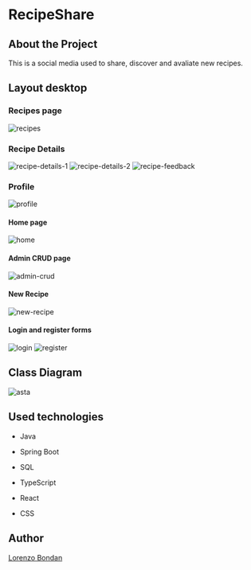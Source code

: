 
# RecipeShare

## About the Project

This is a social media used to share, discover and avaliate new recipes.

## Layout desktop

### Recipes page
![recipes](https://github.com/LorenzoBondan/RecipeShare/assets/105743965/2f41001b-afe5-4f4d-a6ee-6f1037d99d75)

### Recipe Details 
![recipe-details-1](https://github.com/LorenzoBondan/RecipeShare/assets/105743965/7e7934cc-6f68-46f5-9273-ca444ec993da)
![recipe-details-2](https://github.com/LorenzoBondan/RecipeShare/assets/105743965/6e33155e-0f39-426f-bb40-66884fffae37)
![recipe-feedback](https://github.com/LorenzoBondan/RecipeShare/assets/105743965/b09d10d3-1b0e-4fbe-a891-3901a0202a35)

### Profile
![profile](https://github.com/LorenzoBondan/RecipeShare/assets/105743965/713efd9d-47dc-452c-9ef5-ef3c167eaf01)

#### Home page
![home](https://github.com/LorenzoBondan/RecipeShare/assets/105743965/38bae17a-3449-415f-bd6e-3f4f1350cc11)

#### Admin CRUD page
![admin-crud](https://github.com/LorenzoBondan/RecipeShare/assets/105743965/a6bfa140-ac85-470e-a677-f135393c576a)

#### New Recipe
![new-recipe](https://github.com/LorenzoBondan/RecipeShare/assets/105743965/494f6c2f-c80e-4121-8963-58297d351d77)

#### Login and register forms
![login](https://github.com/LorenzoBondan/RecipeShare/assets/105743965/8e2a053f-e8ec-4cb3-9057-8e373977f9dc)
![register](https://github.com/LorenzoBondan/RecipeShare/assets/105743965/0216926d-7350-4a94-9812-33077b6b24af)

## Class Diagram
![asta](https://github.com/LorenzoBondan/RecipeShare/assets/105743965/42bcf9ba-dc80-44db-9595-2ddf1060b6b2)

## Used technologies

- Java
- Spring Boot
- SQL

- TypeScript
- React
- CSS

## Author

[Lorenzo Bondan](HTTPS://WWW.LINKEDIN.COM/IN/LORENZO-BONDAN-108B42236)
